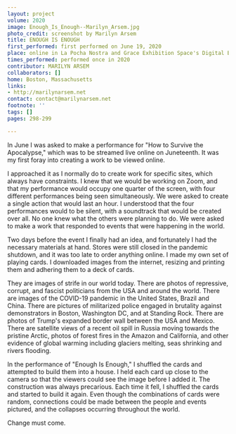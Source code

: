 ```yaml
---
layout: project
volume: 2020
image: Enough_Is_Enough--Marilyn_Arsem.jpg
photo_credit: screenshot by Marilyn Arsem
title: ENOUGH IS ENOUGH
first_performed: first performed on June 19, 2020
place: online in La Pocha Nostra and Grace Exhibition Space's Digital Broadcast
times_performed: performed once in 2020
contributor: MARILYN ARSEM
collaborators: []
home: Boston, Massachusetts
links:
- http://marilynarsem.net
contact: contact@marilynarsem.net
footnote: ''
tags: []
pages: 298-299

---
```


In June I was asked to make a performance for "How to Survive the Apocalypse," which was to be streamed live online on Juneteenth.  It was my first foray into creating a work to be viewed online.

I approached it as I normally do to create work for specific sites, which always have constraints.  I knew that we would be working on Zoom, and that my performance would occupy one quarter of the screen, with four different performances being seen simultaneously.  We were asked to create a single action that would last an hour.  I understood that the four performances would to be silent, with a soundtrack that would be created over all.  No one knew what the others were planning to do.  We were asked to make a work that responded to events that were happening in the world.

Two days before the event I finally had an idea, and fortunately I had the necessary materials at hand.  Stores were still closed in the pandemic shutdown, and it was too late to order anything online.  I made my own set of playing cards.  I downloaded images from the internet, resizing and printing them and adhering them to a deck of cards.  

They are images of strife in our world today.  There are photos of repressive, corrupt, and fascist politicians from the USA and around the world.  There are images of the COVID-19 pandemic in the United States, Brazil and China. There are pictures of militarized police engaged in brutality against demonstrators in Boston, Washington DC, and at Standing Rock. There are photos of Trump's expanded border wall between the USA and Mexico. There are satellite views of a recent oil spill in Russia moving towards the pristine Arctic, photos of forest fires in the Amazon and California, and other evidence of global warming including glaciers melting, seas shrinking and rivers flooding.

In the performance of "Enough Is Enough," I shuffled the cards and attempted to build them into a house.  I held each card up close to the camera so that the viewers could see the image before I added it.  The construction was always precarious.  Each time it fell, I shuffled the cards and started to build it again.  Even though the combinations of cards were random, connections could be made between the people and events pictured, and the collapses occurring throughout the world.  

Change must come.
